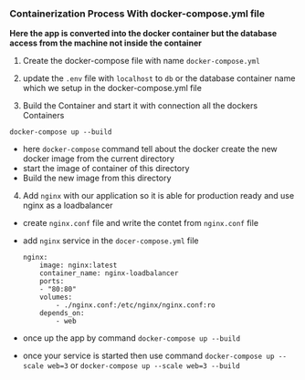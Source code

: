 ### Containerization Process With docker-compose.yml file

**Here the app is converted into the docker container but the database access from the machine not inside the container**

1. Create the docker-compose file with name `docker-compose.yml`

2. update the `.env` file with `localhost` to `db` or the database container name which we setup in the docker-compose.yml file

3. Build the Container and start it with connection all the dockers Containers

`docker-compose up --build`

- here `docker-compose` command tell about the docker create the new docker image from the current directory
- start the image of container of this directory
- Build the new image from this directory

4. Add `nginx` with our application so it is able for production ready and use nginx as a loadbalancer

- create `nginx.conf` file and write the contet from `nginx.conf` file

- add `nginx` service in the `docer-compose.yml` file

    ```
    nginx:
        image: nginx:latest
        container_name: nginx-loadbalancer
        ports:
        - "80:80"
        volumes:
            - ./nginx.conf:/etc/nginx/nginx.conf:ro
        depends_on:
            - web
    ```

- once up the app by command `docker-compose up --build`

- once your service is started then use command `docker-compose up --scale web=3` or `docker-compose up --scale web=3 --build`